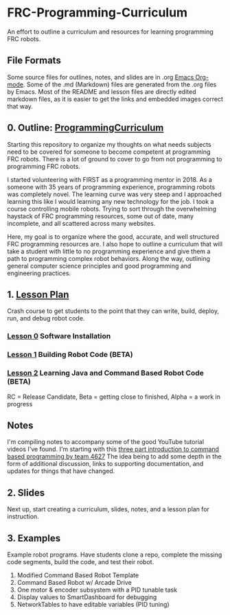 # FRC-Programming-Curriculum
An effort to outline a curriculum and resources for learning programming FRC robots.

## File Formats

Some source files for outlines, notes, and slides are in
.org [Emacs Org-mode](https://orgmode.org/). Some of the .md
(Markdown) files are generated from the .org files by Emacs. Most of
the README and lesson files are directly edited markdown files, as it
is easier to get the links and embedded images correct that way.


## 0. Outline: [ProgrammingCurriculum](ProgrammingCurriculum.md)

Starting this repository to organize my thoughts on what needs subjects need to be covered for someone to become competent at programming FRC robots. There is a lot of ground to cover to go from not programming to programming FRC robots. 

I started volunteering with FIRST as a programming mentor in 2018. As a someone with 35 years of programming experience, programming robots was completely novel.  The learning curve was very steep and I approached learning this like I would learning any new technology for the job. I took a course controlling mobile robots. Trying to sort through the overwhelming haystack of FRC programming resources, some out of date, many incomplete, and all scattered across many websites.

Here, my goal is to organize where the good, accurate, and well structured FRC programming resources are. I also hope to outline a curriculum that will take a student with little to no programming experience and give them a path to programming complex robot behaviors. Along the way, outlining general computer science principles and good programming and engineering practices. 


## 1. [Lesson Plan](LessonPlan.md)

Crash course to get students to the point that they can write, build, deploy, run, and debug robot code. 

### [Lesson 0](Lessons/00-Lesson.md) Software Installation 
### [Lesson 1](Lessons/01-Lesson.md) Building Robot Code (BETA)
### [Lesson 2](Lessons/02-Lesson.md) Learning Java and Command Based Robot Code (BETA)

RC = Release Candidate, Beta = getting close to finished, Alpha = a work in progress

## Notes

I'm compiling notes to accompany some of the good YouTube tutorial
videos I've found. I'm starting with this [three part introduction to
command based programming by team
4627](Notes/Java_Video_Tutorial_Notes.md) The idea being to add some
depth in the form of additional discussion, links to supporting
documentation, and updates for things that have changed.

## 2. Slides

Next up, start creating a curriculum, slides, notes, and a lesson plan for instruction.

## 3. Examples

Example robot programs. Have students clone a repo, complete the missing code segments, build the code, and test their robot. 

1. Modified Command Based Robot Template
2. Command Based Robot w/ Arcade Drive
3. One motor & encoder subsystem with a PID tunable task
4. Display values to SmartDashboard for debugging
5. NetworkTables to have editable variables (PID tuning)
